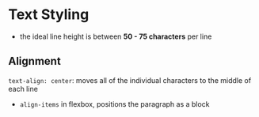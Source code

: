 # Text Styling

- the ideal line height is between **50 - 75 characters** per line

## Alignment

`text-align: center`: moves all of the individual characters to the middle of each line

- `align-items` in flexbox, positions the paragraph as a block

